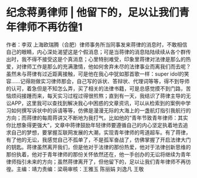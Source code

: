 # 纪念蒋勇律师 | 他留下的，足以让我们青年律师不再彷徨1

作者：李双 上海欧瑞腾（合肥）律师事务所当同事发来蒋律的消息时，不敢相信自己的眼睛，内心深处渴望这是个假消息；可是当蒋律的消息陆陆续续从各个群传出时，我不得不接受这是个真消息；心里特别难受，印象里蒋律对法律是那么的热爱，对律师工作是那么的充满激情，他如何舍弃未尽的法律事业而离我们而去呢？虽然未与蒋律有过近距离接触，可是他在我心中犹如那首歌一样：super idol的笑容……记得刚做实习律师那会，自己写的诉状、答辩状、代理词等等，得不到导师的认可，着急但是不知怎么弄，买了相关的法律书籍，可是总感觉摸不到门路，苦恼烦闷接踵而来，每天实习过程过得很煎熬；直到有一天，我结识了蒋律主导的无讼APP，这里我可以查找到解决我心中困惑的文章资讯，可以从检索到的案例中学习如何撰写诉状中的诉请等等，仿佛是漫漫无际的大海上的一盏航灯指引我航行的方向；而蒋律的每周蒋讲又不断地为我打气，比如他的“青年节致青年律师：其实你比想象得更强大”，文章中蒋律鼓励年轻律师要遵循自己的内心坚定执着地去追求自己的梦想，要掌握互联网发展的大潮，实现青年律师的弯道超车。有了蒋律，有了他的无讼，我感觉自己不孤单了，不是孤军奋战了，仿佛掌握了开启法律大门的钥匙。蒋律虽然离开我们，但是他对于法律的那份热爱，他对于法律创新思维的那份执着，他对于青年律师的那份关怀依然还在，他一手创办的无讼将继续为青年律师指引未来的方向；虽然蒋律离开了，但他留下的，足以让我们青年律师不再彷徨。主编：靖力责编：梁萌审核：王雅玉 陈丽娟 刘逸凡 王敬

